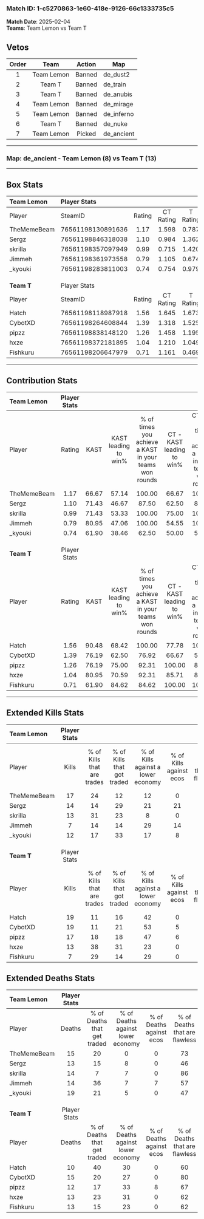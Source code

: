 ### Match ID: 1-c5270863-1e60-418e-9126-66c1333735c5  
**Match Date**: 2025-02-04  
**Teams**: Team Lemon vs Team T  

## Vetos  

| Order | Team | Action | Map |
| :---: | :--: | :----: | --- |
| 1 | Team Lemon | Banned | de_dust2 |
| 2 | Team T | Banned | de_train |
| 3 | Team T | Banned | de_anubis |
| 4 | Team Lemon | Banned | de_mirage |
| 5 | Team Lemon | Banned | de_inferno |
| 6 | Team T | Banned | de_nuke |
| 7 | Team Lemon | Picked | de_ancient |

---  

### **Map**: de_ancient - Team Lemon (8) vs Team T (13)  
---  

## Box Stats  

| **Team Lemon** | Player Stats      |        |           |          |       |       |       |         |        |      |     |
| :- | :- | :-: | :-: | :-: | :-: | :-: | :-: | :-: | :-: | :-: | :-: |
| Player         | SteamID           | Rating | CT Rating | T Rating | KAST  |  ADR  | Kills | Assists | Deaths | K/D  | HS% |
| TheMemeBeam    | 76561198130891636 |  1.17  |   1.598   |  0.787   | 66.67 | 82.0  |  17   |    9    |   15   | 1.13 | 52  |
| Sergz          | 76561198846318038 |  1.10  |   0.984   |  1.362   | 71.43 | 77.2  |  14   |    4    |   13   | 1.08 | 57  |
| skrilla        | 76561198357097949 |  0.99  |   0.715   |  1.420   | 71.43 | 67.1  |  13   |    3    |   14   | 0.93 | 53  |
| Jimmeh         | 76561198361973558 |  0.79  |   1.105   |  0.674   | 80.95 | 56.1  |   7   |    5    |   14   | 0.50 | 71  |
| _kyouki        | 76561198283811003 |  0.74  |   0.754   |  0.979   | 61.90 | 63.9  |  12   |    2    |   19   | 0.63 | 50  |
|                |                   |        |           |          |       |       |       |         |        |      |     |
|                |                   |        |           |          |       |       |       |         |        |      |     |
|                |                   |        |           |          |       |       |       |         |        |      |     |
| **Team T**     | Player Stats      |        |           |          |       |       |       |         |        |      |     |
| Player         | SteamID           | Rating | CT Rating | T Rating | KAST  |  ADR  | Kills | Assists | Deaths | K/D  | HS% |
| Hatch          | 76561198118987918 |  1.56  |   1.645   |  1.673   | 90.48 | 89.6  |  19   |    4    |   10   | 1.90 | 68  |
| CybotXD        | 76561198264608844 |  1.39  |   1.318   |  1.525   | 76.19 | 101.1 |  19   |    9    |   15   | 1.27 | 47  |
| pipzz          | 76561198838148120 |  1.26  |   1.458   |  1.195   | 76.19 | 70.5  |  17   |    4    |   12   | 1.42 | 64  |
| hxze           | 76561198372181895 |  1.04  |   1.210   |  1.049   | 80.95 | 52.4  |  13   |    3    |   13   | 1.00 | 30  |
| Fishkuru       | 76561198206647979 |  0.71  |   1.161   |  0.469   | 61.90 | 63.2  |   7   |    7    |   13   | 0.54 | 28  |
---  

## Contribution Stats  

| **Team Lemon** | Player Stats |       |                      |                                                        |                           |                                                             |                          |                                                            |
| :- | :-: | :-: | :-: | :-: | :-: | :-: | :-: | :-: |
| Player         |    Rating    | KAST  | KAST leading to win% | % of times you achieve a KAST in your teams won rounds | CT - KAST leading to win% | CT - % of times you achieve a KAST in your teams won rounds | T - KAST leading to win% | T - % of times you achieve a KAST in your teams won rounds |
| TheMemeBeam    |     1.17     | 66.67 |        57.14         |                         100.00                         |           66.67           |                           100.00                            |          40.00           |                           100.00                           |
| Sergz          |     1.10     | 71.43 |        46.67         |                         87.50                          |           62.50           |                            83.33                            |          28.57           |                           100.00                           |
| skrilla        |     0.99     | 71.43 |        53.33         |                         100.00                         |           75.00           |                           100.00                            |          28.57           |                           100.00                           |
| Jimmeh         |     0.79     | 80.95 |        47.06         |                         100.00                         |           54.55           |                           100.00                            |          33.33           |                           100.00                           |
| _kyouki        |     0.74     | 61.90 |        38.46         |                         62.50                          |           50.00           |                            50.00                            |          28.57           |                           100.00                           |
|                |              |       |                      |                                                        |                           |                                                             |                          |                                                            |
|                |              |       |                      |                                                        |                           |                                                             |                          |                                                            |
|                |              |       |                      |                                                        |                           |                                                             |                          |                                                            |
| **Team T**     | Player Stats |       |                      |                                                        |                           |                                                             |                          |                                                            |
| Player         |    Rating    | KAST  | KAST leading to win% | % of times you achieve a KAST in your teams won rounds | CT - KAST leading to win% | CT - % of times you achieve a KAST in your teams won rounds | T - KAST leading to win% | T - % of times you achieve a KAST in your teams won rounds |
| Hatch          |     1.56     | 90.48 |        68.42         |                         100.00                         |           77.78           |                           100.00                            |          60.00           |                           100.00                           |
| CybotXD        |     1.39     | 76.19 |        62.50         |                         76.92                          |           66.67           |                            57.14                            |          60.00           |                           100.00                           |
| pipzz          |     1.26     | 76.19 |        75.00         |                         92.31                          |          100.00           |                            85.71                            |          60.00           |                           100.00                           |
| hxze           |     1.04     | 80.95 |        70.59         |                         92.31                          |           85.71           |                            85.71                            |          60.00           |                           100.00                           |
| Fishkuru       |     0.71     | 61.90 |        84.62         |                         84.62                          |          100.00           |                           100.00                            |          66.67           |                           66.67                            |
---  

## Extended Kills Stats  

| **Team Lemon** | Player Stats |                            |                            |                                    |                         |                              |                                 |                                       |                    |           |
| :- | :-: | :-: | :-: | :-: | :-: | :-: | :-: | :-: | :-: | :-: |
| Player         |    Kills     | % of Kills that are trades | % of Kills that got traded | % of Kills against a lower economy | % of Kills against ecos | % of Kills that are flawless | % of Kills that are close duels | % of Kills that are assisted by flash | Pistol Round Kills | AWP Kills |
| TheMemeBeam    |      17      |             24             |             12             |                 12                 |            0            |              59              |                0                |                   0                   |         0          |     2     |
| Sergz          |      14      |             14             |             29             |                 21                 |           21            |              71              |                0                |                   7                   |         0          |     0     |
| skrilla        |      13      |             31             |             23             |                 8                  |            0            |              69              |                8                |                   0                   |         1          |     3     |
| Jimmeh         |      7       |             14             |             14             |                 29                 |           14            |              57              |                0                |                   0                   |         0          |     1     |
| _kyouki        |      12      |             17             |             33             |                 17                 |            8            |              67              |                0                |                   8                   |         0          |     0     |
|                |              |                            |                            |                                    |                         |                              |                                 |                                       |                    |           |
|                |              |                            |                            |                                    |                         |                              |                                 |                                       |                    |           |
|                |              |                            |                            |                                    |                         |                              |                                 |                                       |                    |           |
| **Team T**     | Player Stats |                            |                            |                                    |                         |                              |                                 |                                       |                    |           |
| Player         |    Kills     | % of Kills that are trades | % of Kills that got traded | % of Kills against a lower economy | % of Kills against ecos | % of Kills that are flawless | % of Kills that are close duels | % of Kills that are assisted by flash | Pistol Round Kills | AWP Kills |
| Hatch          |      19      |             11             |             16             |                 42                 |            0            |              63              |                5                |                   0                   |         0          |     1     |
| CybotXD        |      19      |             11             |             21             |                 53                 |            5            |              47              |               11                |                   5                   |         0          |     3     |
| pipzz          |      17      |             18             |             18             |                 47                 |            6            |              76              |                6                |                   0                   |         0          |     0     |
| hxze           |      13      |             38             |             31             |                 23                 |            0            |              54              |                0                |                   0                   |         1          |     1     |
| Fishkuru       |      7       |             29             |             14             |                 29                 |            0            |              71              |               14                |                   0                   |         2          |     1     |
## Extended Deaths Stats  

| **Team Lemon** | Player Stats |                             |                                   |                          |                               |                            |                           |               |
| :- | :-: | :-: | :-: | :-: | :-: | :-: | :-: | :-: |
| Player         |    Deaths    | % of Deaths that get traded | % of Deaths against lower economy | % of Deaths against ecos | % of Deaths that are flawless | % of Deaths that are close | % of Deaths while blinded | Deaths to AWP |
| TheMemeBeam    |      15      |             20              |                 0                 |            0             |              73               |             0              |             0             |       0       |
| Sergz          |      13      |             15              |                 8                 |            0             |              46               |             15             |             0             |       1       |
| skrilla        |      14      |              7              |                 7                 |            0             |              86               |             0              |             7             |       1       |
| Jimmeh         |      14      |             36              |                 7                 |            7             |              57               |             14             |             0             |       0       |
| _kyouki        |      19      |             21              |                 5                 |            0             |              47               |             5              |             0             |       1       |
|                |              |                             |                                   |                          |                               |                            |                           |               |
|                |              |                             |                                   |                          |                               |                            |                           |               |
|                |              |                             |                                   |                          |                               |                            |                           |               |
| **Team T**     | Player Stats |                             |                                   |                          |                               |                            |                           |               |
| Player         |    Deaths    | % of Deaths that get traded | % of Deaths against lower economy | % of Deaths against ecos | % of Deaths that are flawless | % of Deaths that are close | % of Deaths while blinded | Deaths to AWP |
| Hatch          |      10      |             40              |                30                 |            0             |              60               |             0              |             0             |       0       |
| CybotXD        |      15      |             20              |                27                 |            0             |              80               |             0              |             7             |       0       |
| pipzz          |      12      |             17              |                33                 |            8             |              67               |             0              |             8             |       1       |
| hxze           |      13      |             23              |                31                 |            0             |              62               |             8              |             0             |       0       |
| Fishkuru       |      13      |             15              |                23                 |            0             |              62               |             0              |             0             |       0       |
